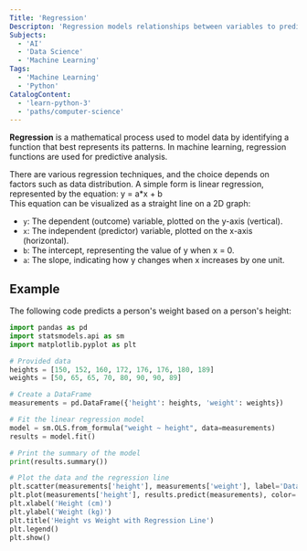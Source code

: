 ```yaml
---
Title: 'Regression'
Descripton: 'Regression models relationships between variables to predict a dependent variable based on one or more independent variables.'
Subjects:
  - 'AI'
  - 'Data Science'
  - 'Machine Learning'
Tags:
  - 'Machine Learning'
  - 'Python'
CatalogContent:
  - 'learn-python-3'
  - 'paths/computer-science'
---
```

**Regression** is a mathematical process used to model data by identifying a function that best represents its patterns. In machine learning, regression functions are used for predictive analysis.
  
There are various regression techniques, and the choice depends on factors such as data distribution. A simple form is linear regression, represented by the equation:
y = a*x + b  
This equation can be visualized as a straight line on a 2D graph:

- `y`: The dependent (outcome) variable, plotted on the y-axis (vertical).
- `x`: The independent (predictor) variable, plotted on the x-axis (horizontal).
- `b`: The intercept, representing the value of y when x = 0.
- `a`: The slope, indicating how y changes when x increases by one unit.
  
## Example

The following code predicts a person's weight based on a person's height:

```python
import pandas as pd
import statsmodels.api as sm
import matplotlib.pyplot as plt

# Provided data
heights = [150, 152, 160, 172, 176, 176, 180, 189]
weights = [50, 65, 65, 70, 80, 90, 90, 89]

# Create a DataFrame
measurements = pd.DataFrame({'height': heights, 'weight': weights})

# Fit the linear regression model
model = sm.OLS.from_formula("weight ~ height", data=measurements)
results = model.fit()

# Print the summary of the model
print(results.summary())

# Plot the data and the regression line
plt.scatter(measurements['height'], measurements['weight'], label='Data')
plt.plot(measurements['height'], results.predict(measurements), color='red', label='Regression Line')
plt.xlabel('Height (cm)')
plt.ylabel('Weight (kg)')
plt.title('Height vs Weight with Regression Line')
plt.legend()
plt.show()
``` 
